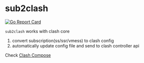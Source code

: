 # sub2clash

[![Go Report Card](https://goreportcard.com/badge/github.com/CheerChen/sub2clash)](https://goreportcard.com/report/github.com/CheerChen/sub2clash)

`sub2clash` works with clash core

1. convert subscription(ss/ssr/vmess) to clash config
2. automatically update config file and send to clash controller api

Check [Clash Compose](https://github.com/CheerChen/sub2clash/blob/main/docker-compose.yaml)
